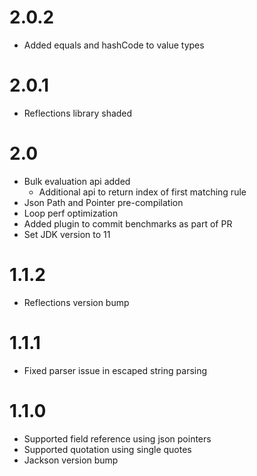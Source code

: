 # 2.0.2
- Added equals and hashCode to value types

# 2.0.1
- Reflections library shaded

# 2.0
- Bulk evaluation api added
    - Additional api to return index of first matching rule
- Json Path and Pointer pre-compilation
- Loop perf optimization
- Added plugin to commit benchmarks as part of PR
- Set JDK version to 11

# 1.1.2
- Reflections version bump

# 1.1.1
- Fixed parser issue in escaped string parsing

# 1.1.0

- Supported field reference using json pointers
- Supported quotation using single quotes
- Jackson version bump

